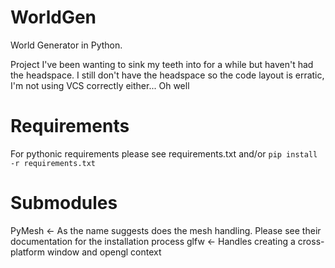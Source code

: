 WorldGen
========

World Generator in Python.

Project I've been wanting to sink my teeth into for a while but haven't had the headspace. I still don't have the headspace so the code layout is erratic, I'm not using VCS correctly either... Oh well

# Requirements

For pythonic requirements please see requirements.txt and/or `pip install -r requirements.txt`

# Submodules

PyMesh <- As the name suggests does the mesh handling. Please see their documentation for the installation process
glfw <- Handles creating a cross-platform window and opengl context
